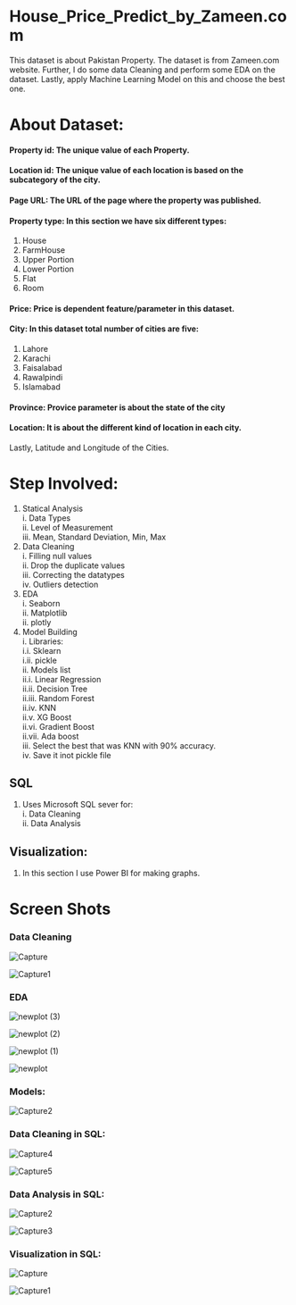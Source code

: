 # House_Price_Predict_by_Zameen.com
This dataset is about Pakistan Property. The dataset is from Zameen.com website. Further, I do some data Cleaning and perform some EDA on the dataset. Lastly, apply Machine Learning Model on this and choose the best one.


# About Dataset:

#### Property id: The unique value of each Property.
#### Location id: The unique value of each location is based on the subcategory of the city.
#### Page URL: The URL of the page where the property was published.
#### Property type: In this section we have six different types:
1. House
2. FarmHouse
3. Upper Portion
4. Lower Portion
5. Flat
6. Room

#### Price: Price is dependent feature/parameter in this dataset.
#### City: In this dataset total number of cities are five:
1. Lahore
2. Karachi
3. Faisalabad
4. Rawalpindi
5. Islamabad

#### Province: Provice parameter is about the state of the city
#### Location: It is about the different kind of location in each city.

Lastly, Latitude and Longitude of the Cities.



# Step Involved:<br>
1. Statical Analysis<br>
  i. Data Types<br>
  ii. Level of Measurement<br>
  iii. Mean, Standard Deviation, Min, Max<br>
2. Data Cleaning<br>
  i. Filling null values<br>
  ii. Drop the duplicate values<br>
  iii. Correcting the datatypes<br>
  iv. Outliers detection<br>
3. EDA<br>
  i. Seaborn<br>
  ii. Matplotlib<br>
  ii. plotly<br>
4. Model Building<br>
  i. Libraries:<br>
    i.i. Sklearn<br>
    i.ii. pickle <br>
  ii. Models list<br>
    ii.i. Linear Regression<br>
    ii.ii. Decision Tree<br>
    ii.iii. Random Forest<br>
    ii.iv. KNN<br>
    ii.v. XG Boost<br>
    ii.vi. Gradient Boost<br>
    ii.vii. Ada boost<br>
  iii. Select the best that was KNN with 90% accuracy.<br>
  iv. Save it inot pickle file


## SQL
1. Uses Microsoft SQL sever for:<br>
    i. Data Cleaning<br>
    ii. Data Analysis<br>
    
## Visualization:
1. In this section I use Power BI for making graphs.


# Screen Shots
### Data Cleaning
![Capture](https://user-images.githubusercontent.com/104086680/229904815-eb3eac91-cfc4-4822-80c3-e868cefaa6e2.PNG)

![Capture1](https://user-images.githubusercontent.com/104086680/229905314-0436228a-18a7-4c06-87ee-a5e8edb25538.PNG)


### EDA
![newplot (3)](https://user-images.githubusercontent.com/104086680/229906393-fef0acca-9893-4d30-87df-e4c5d8fc28cd.png)

![newplot (2)](https://user-images.githubusercontent.com/104086680/229906408-2b94758c-00d8-47dd-89f5-9e97c6575898.png)

![newplot (1)](https://user-images.githubusercontent.com/104086680/229906419-c6fd929e-3cde-4203-a2d0-ee2cddbc84cd.png)

![newplot](https://user-images.githubusercontent.com/104086680/229906428-0d795afe-4574-4428-a5b7-f6ba2137fb55.png)

### Models: 


![Capture2](https://user-images.githubusercontent.com/104086680/229905579-c28bdb57-2c59-4c5a-b860-2110904af4de.PNG)


### Data Cleaning in SQL:
![Capture4](https://user-images.githubusercontent.com/104086680/230314457-0f46e7e1-fc71-428c-98dc-7350b06cad91.PNG)

![Capture5](https://user-images.githubusercontent.com/104086680/230314477-bde9b9e9-10c0-4fad-83f6-89cc00eb9304.PNG)

### Data Analysis in SQL:
![Capture2](https://user-images.githubusercontent.com/104086680/230314514-8d18cf89-db19-410f-bfa6-f772164aec3d.PNG)

![Capture3](https://user-images.githubusercontent.com/104086680/230314522-b8f33228-68b6-4556-8621-92ed4bf98d74.PNG)


### Visualization in SQL:
![Capture](https://user-images.githubusercontent.com/104086680/230315172-007f54cf-16e4-41eb-9c14-6c773fd2608d.PNG)

![Capture1](https://user-images.githubusercontent.com/104086680/230315216-5c182b39-f085-47e5-960c-f62060dba447.PNG)
